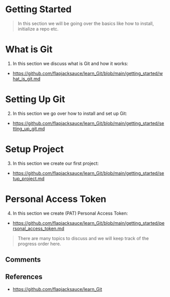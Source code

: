 # Getting Started

> In this section we will be going over the basics like how to install, initialize a repo etc.

# What is Git

1. In this section we discuss what is Git and how it works:
* https://github.com/flapjacksauce/learn_Git/blob/main/getting_started/what_is_git.md

# Setting Up Git

2. In this section we go over how to install and set up Git:
* https://github.com/flapjacksauce/learn_Git/blob/main/getting_started/setting_up_git.md

# Setup Project

3. In this section we create our first project:
* https://github.com/flapjacksauce/learn_Git/blob/main/getting_started/setup_project.md

# Personal Access Token

4. In this section we create (PAT) Personal Access Token:
* https://github.com/flapjacksauce/learn_Git/blob/main/getting_started/personal_access_token.md

> There are many topics to discuss and we will keep track of the progress order here.


## Comments


## References
* https://github.com/flapjacksauce/learn_Git